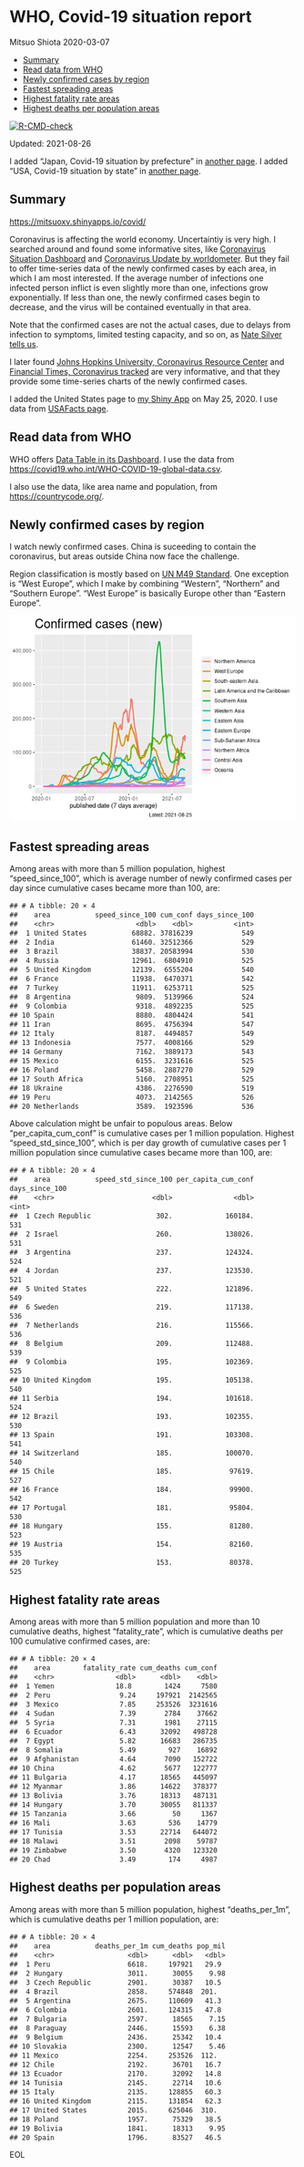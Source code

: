 WHO, Covid-19 situation report
================
Mitsuo Shiota
2020-03-07

-   [Summary](#summary)
-   [Read data from WHO](#read-data-from-who)
-   [Newly confirmed cases by region](#newly-confirmed-cases-by-region)
-   [Fastest spreading areas](#fastest-spreading-areas)
-   [Highest fatality rate areas](#highest-fatality-rate-areas)
-   [Highest deaths per population
    areas](#highest-deaths-per-population-areas)

<!-- badges: start -->

[![R-CMD-check](https://github.com/mitsuoxv/covid/workflows/R-CMD-check/badge.svg)](https://github.com/mitsuoxv/covid/actions)
<!-- badges: end -->

Updated: 2021-08-26

I added “Japan, Covid-19 situation by prefecture” in [another
page](Japan.md). I added “USA, Covid-19 situation by state” in [another
page](USA.md).

## Summary

<https://mitsuoxv.shinyapps.io/covid/>

Coronavirus is affecting the world economy. Uncertaintiy is very high. I
searched around and found some informative sites, like [Coronavirus
Situation
Dashboard](https://who.maps.arcgis.com/apps/opsdashboard/index.html#/c88e37cfc43b4ed3baf977d77e4a0667)
and [Coronavirus Update by
worldometer](https://www.worldometers.info/coronavirus/). But they fail
to offer time-series data of the newly confirmed cases by each area, in
which I am most interested. If the average number of infections one
infected person inflict is even slightly more than one, infections grow
exponentially. If less than one, the newly confirmed cases begin to
decrease, and the virus will be contained eventually in that area.

Note that the confirmed cases are not the actual cases, due to delays
from infection to symptoms, limited testing capacity, and so on, as
[Nate Silver tells
us](https://fivethirtyeight.com/features/coronavirus-case-counts-are-meaningless/).

I later found [Johns Hopkins University, Coronavirus Resource
Center](https://coronavirus.jhu.edu/) and [Financial Times, Coronavirus
tracked](https://www.ft.com/content/a26fbf7e-48f8-11ea-aeb3-955839e06441)
are very informative, and that they provide some time-series charts of
the newly confirmed cases.

I added the United States page to [my Shiny
App](https://mitsuoxv.shinyapps.io/covid/) on May 25, 2020. I use data
from [USAFacts
page](https://usafacts.org/visualizations/coronavirus-covid-19-spread-map/).

## Read data from WHO

WHO offers [Data Table in its Dashboard](https://covid19.who.int/table).
I use the data from
<https://covid19.who.int/WHO-COVID-19-global-data.csv>.

I also use the data, like area name and population, from
<https://countrycode.org/>.

## Newly confirmed cases by region

I watch newly confirmed cases. China is suceeding to contain the
coronavirus, but areas outside China now face the challenge.

Region classification is mostly based on [UN M49
Standard](https://unstats.un.org/unsd/methodology/m49/). One exception
is “West Europe”, which I make by combining “Western”, “Northern” and
“Southern Europe”. “West Europe” is basically Europe other than “Eastern
Europe”.

![](README_files/figure-gfm/chart-1.png)<!-- -->

## Fastest spreading areas

Among areas with more than 5 million population, highest
“speed\_since\_100”, which is average number of newly confirmed cases
per day since cumulative cases became more than 100, are:

    ## # A tibble: 20 × 4
    ##    area           speed_since_100 cum_conf days_since_100
    ##    <chr>                    <dbl>    <dbl>          <int>
    ##  1 United States           68882. 37816239            549
    ##  2 India                   61460. 32512366            529
    ##  3 Brazil                  38837. 20583994            530
    ##  4 Russia                  12961.  6804910            525
    ##  5 United Kingdom          12139.  6555204            540
    ##  6 France                  11938.  6470371            542
    ##  7 Turkey                  11911.  6253711            525
    ##  8 Argentina                9809.  5139966            524
    ##  9 Colombia                 9318.  4892235            525
    ## 10 Spain                    8880.  4804424            541
    ## 11 Iran                     8695.  4756394            547
    ## 12 Italy                    8187.  4494857            549
    ## 13 Indonesia                7577.  4008166            529
    ## 14 Germany                  7162.  3889173            543
    ## 15 Mexico                   6155.  3231616            525
    ## 16 Poland                   5458.  2887270            529
    ## 17 South Africa             5160.  2708951            525
    ## 18 Ukraine                  4386.  2276590            519
    ## 19 Peru                     4073.  2142565            526
    ## 20 Netherlands              3589.  1923596            536

Above calculation might be unfair to populous areas. Below
“per\_capita\_cum\_conf” is cumulative cases per 1 million population.
Highest “speed\_std\_since\_100”, which is per day growth of cumulative
cases per 1 million population since cumulative cases became more than
100, are:

    ## # A tibble: 20 × 4
    ##    area           speed_std_since_100 per_capita_cum_conf days_since_100
    ##    <chr>                        <dbl>               <dbl>          <int>
    ##  1 Czech Republic                302.             160184.            531
    ##  2 Israel                        260.             138026.            531
    ##  3 Argentina                     237.             124324.            524
    ##  4 Jordan                        237.             123530.            521
    ##  5 United States                 222.             121896.            549
    ##  6 Sweden                        219.             117138.            536
    ##  7 Netherlands                   216.             115566.            536
    ##  8 Belgium                       209.             112488.            539
    ##  9 Colombia                      195.             102369.            525
    ## 10 United Kingdom                195.             105138.            540
    ## 11 Serbia                        194.             101618.            524
    ## 12 Brazil                        193.             102355.            530
    ## 13 Spain                         191.             103308.            541
    ## 14 Switzerland                   185.             100070.            540
    ## 15 Chile                         185.              97619.            527
    ## 16 France                        184.              99900.            542
    ## 17 Portugal                      181.              95804.            530
    ## 18 Hungary                       155.              81280.            523
    ## 19 Austria                       154.              82160.            535
    ## 20 Turkey                        153.              80378.            525

## Highest fatality rate areas

Among areas with more than 5 million population and more than 10
cumulative deaths, highest “fatality\_rate”, which is cumulative deaths
per 100 cumulative confirmed cases, are:

    ## # A tibble: 20 × 4
    ##    area        fatality_rate cum_deaths cum_conf
    ##    <chr>               <dbl>      <dbl>    <dbl>
    ##  1 Yemen               18.8        1424     7580
    ##  2 Peru                 9.24     197921  2142565
    ##  3 Mexico               7.85     253526  3231616
    ##  4 Sudan                7.39       2784    37662
    ##  5 Syria                7.31       1981    27115
    ##  6 Ecuador              6.43      32092   498728
    ##  7 Egypt                5.82      16683   286735
    ##  8 Somalia              5.49        927    16892
    ##  9 Afghanistan          4.64       7090   152722
    ## 10 China                4.62       5677   122777
    ## 11 Bulgaria             4.17      18565   445097
    ## 12 Myanmar              3.86      14622   378377
    ## 13 Bolivia              3.76      18313   487131
    ## 14 Hungary              3.70      30055   811337
    ## 15 Tanzania             3.66         50     1367
    ## 16 Mali                 3.63        536    14779
    ## 17 Tunisia              3.53      22714   644072
    ## 18 Malawi               3.51       2098    59787
    ## 19 Zimbabwe             3.50       4320   123320
    ## 20 Chad                 3.49        174     4987

## Highest deaths per population areas

Among areas with more than 5 million population, highest
“deaths\_per\_1m”, which is cumulative deaths per 1 million population,
are:

    ## # A tibble: 20 × 4
    ##    area           deaths_per_1m cum_deaths pop_mil
    ##    <chr>                  <dbl>      <dbl>   <dbl>
    ##  1 Peru                   6618.     197921   29.9 
    ##  2 Hungary                3011.      30055    9.98
    ##  3 Czech Republic         2901.      30387   10.5 
    ##  4 Brazil                 2858.     574848  201.  
    ##  5 Argentina              2675.     110609   41.3 
    ##  6 Colombia               2601.     124315   47.8 
    ##  7 Bulgaria               2597.      18565    7.15
    ##  8 Paraguay               2446.      15593    6.38
    ##  9 Belgium                2436.      25342   10.4 
    ## 10 Slovakia               2300.      12547    5.46
    ## 11 Mexico                 2254.     253526  112.  
    ## 12 Chile                  2192.      36701   16.7 
    ## 13 Ecuador                2170.      32092   14.8 
    ## 14 Tunisia                2145.      22714   10.6 
    ## 15 Italy                  2135.     128855   60.3 
    ## 16 United Kingdom         2115.     131854   62.3 
    ## 17 United States          2015.     625046  310.  
    ## 18 Poland                 1957.      75329   38.5 
    ## 19 Bolivia                1841.      18313    9.95
    ## 20 Spain                  1796.      83527   46.5

EOL
